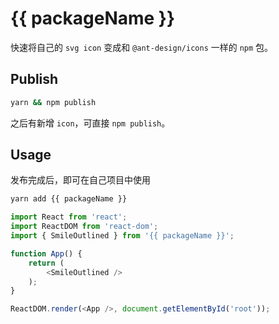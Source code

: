 # {{ packageName }}

快速将自己的 `svg icon` 变成和 `@ant-design/icons` 一样的 `npm` 包。

## Publish

```bash
yarn && npm publish
```

之后有新增 `icon`，可直接 `npm publish`。

## Usage

发布完成后，即可在自己项目中使用

```bash
yarn add {{ packageName }}
```

```typescript
import React from 'react';
import ReactDOM from 'react-dom';
import { SmileOutlined } from '{{ packageName }}';

function App() {
    return (
        <SmileOutlined />
    );
}

ReactDOM.render(<App />, document.getElementById('root'));
```
